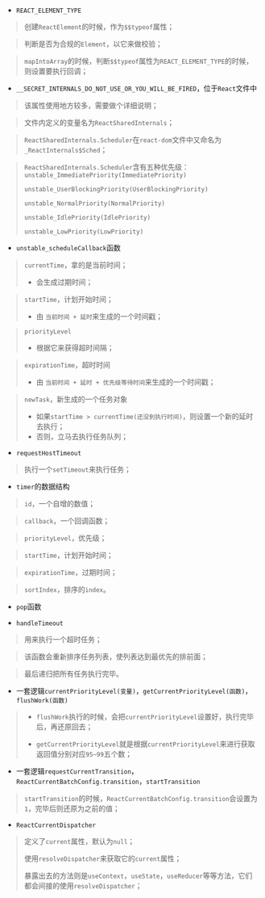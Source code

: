 - `REACT_ELEMENT_TYPE`

> 创建`ReactElement`的时候，作为`$$typeof`属性；

> 判断是否为合规的`Element`，以它来做校验；

> `mapIntoArray`的时候，判断`$$typeof`属性为`REACT_ELEMENT_TYPE`的时候，则设置要执行回调；





- `__SECRET_INTERNALS_DO_NOT_USE_OR_YOU_WILL_BE_FIRED`，位于`React`文件中

> 该属性使用地方较多，需要做个详细说明；

> 文件内定义的变量名为`ReactSharedInternals`；

> `ReactSharedInternals.Scheduler`在`react-dom`文件中又命名为`_ReactInternals$Sched`；

> `ReactSharedInternals.Scheduler`含有五种优先级：`unstable_ImmediatePriority(ImmediatePriority)`
>
> `unstable_UserBlockingPriority(UserBlockingPriority)`
>
> `unstable_NormalPriority(NormalPriority)`
>
> `unstable_IdlePriority(IdlePriority)`
>
> `unstable_LowPriority(LowPriority)`



- `unstable_scheduleCallback`函数

> `currentTime`，拿的是当前时间；
>
> - 会生成过期时间；

> `startTime`，计划开始时间；
>
> - 由 `当前时间 + 延时`来生成的一个时间戳；

> `priorityLevel`
>
> - 根据它来获得超时间隔；

> `expirationTime`，超时时间
>
> - 由 `当前时间 + 延时 + 优先级等待时间`来生成的一个时间戳；

> `newTask`，新生成的一个任务对象
>
> - 如果`startTime > currentTime(还没到执行时间)`，则设置一个新的延时去执行；
> - 否则，立马去执行任务队列；



- `requestHostTimeout`

> 执行一个`setTimeout`来执行任务；



- `timer`的数据结构

> `id`，一个自增的数值；

> `callback`，一个回调函数；

> `priorityLevel`，优先级；

> `startTime`，计划开始时间；

> `expirationTime`，过期时间；

> `sortIndex`，排序的`index`。



- `pop`函数

> 



- `handleTimeout`

> 用来执行一个超时任务；

> 该函数会重新排序任务列表，使列表达到最优先的排前面；

> 最后递归把所有任务执行完毕。



- 一套逻辑`currentPriorityLevel(变量)`，`getCurrentPriorityLevel(函数)`，`flushWork(函数)`

> - `flushWork`执行的时候，会把`currentPriorityLevel`设置好，执行完毕后，再还原回去；
>
> - `getCurrentPriorityLevel`就是根据`currentPriorityLevel`来进行获取返回值分别对应`95~99`五个数；



- 一套逻辑`requestCurrentTransition`，`ReactCurrentBatchConfig.transition`，`startTransition`

> `startTransition`的时候，`ReactCurrentBatchConfig.transition`会设置为`1`，完毕后则还原为之前的值；





- `ReactCurrentDispatcher`

> 定义了`current`属性，默认为`null`；
>
> 使用`resolveDispatcher`来获取它的`current`属性；
>
> 暴露出去的方法则是`useContext`，`useState`，`useReducer`等等方法，它们都会间接的使用`resolveDispatcher`；

